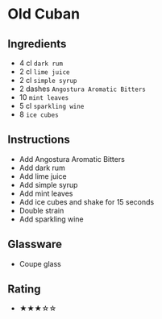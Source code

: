 # Old Cuban

## Ingredients
- 4 cl `dark rum`
- 2 cl `lime juice`
- 2 cl `simple syrup`
- 2 dashes `Angostura Aromatic Bitters`
- 10 `mint leaves`
- 5 cl `sparkling wine`
- 8 `ice cubes`

## Instructions
- Add Angostura Aromatic Bitters
- Add dark rum
- Add lime juice
- Add simple syrup
- Add mint leaves
- Add ice cubes and shake for 15 seconds
- Double strain
- Add sparkling wine

## Glassware
- Coupe glass

## Rating
- ★★★☆☆